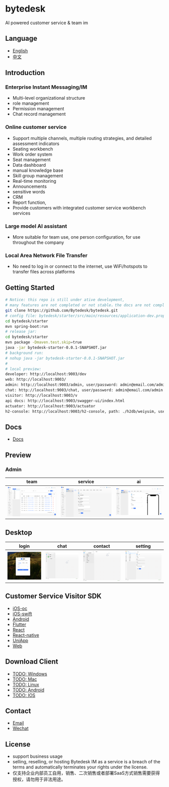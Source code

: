 <!--
 * @Author: jackning 270580156@qq.com
 * @Date: 2024-01-29 16:43:44
 * @LastEditors: jackning 270580156@qq.com
 * @LastEditTime: 2024-05-25 11:43:21
 * @Description: bytedesk.com https://github.com/Bytedesk/bytedesk
 *   Please be aware of the BSL license restrictions before installing Bytedesk IM –
 *  selling, reselling, or hosting Bytedesk IM as a service is a breach of the terms and automatically terminates your rights under the license.
 *  仅支持企业内部员工自用，严禁用于销售、二次销售或者部署SaaS方式销售
 *  Business Source License 1.1: https://github.com/Bytedesk/bytedesk/blob/main/LICENSE
 *  contact: 270580156@qq.com
 *  联系：270580156@qq.com
 * Copyright (c) 2024 by bytedesk.com, All Rights Reserved.
-->

# bytedesk

AI powered customer service & team im

## Language

- [English](./README.md)
- [中文](./README.zh.md)

## Introduction

### Enterprise Instant Messaging/IM

- Multi-level organizational structure
- role management
- Permission management
- Chat record management

### Online customer service

- Support multiple channels, multiple routing strategies, and detailed assessment indicators
- Seating workbench
- Work order system
- Seat management
- Data dashboard
- manual knowledge base
- Skill group management
- Real-time monitoring
- Announcements
- sensitive words
- CRM
- Report function,
- Provide customers with integrated customer service workbench services

### Large model AI assistant

- More suitable for team use, one person configuration, for use throughout the company

### Local Area Network File Transfer

- No need to log in or connect to the internet, use WiFi/hotspots to transfer files across platforms

<!-- ## Technical Stack

- [springboot-3.2.0 jdk17/maven/mysql8.0 or postgresql](https://spring.io/projects/spring-boot) for backend
- [react-18.2.0](https://reactjs.org/) for frontend
- [react-native-0.73.4](https://reactnative.dev/) for mobile(ios&android)
- [electron-29.1.1](https://www.electronjs.org/) for desktop(windows&mac&linux) -->

## Getting Started

```bash
# Notice: this repo is still under ative development, 
# many features are not completed or not stable，the docs are not completed
git clone https://github.com/Bytedesk/bytedesk.git
# config file: bytedesk/starter/src/main/resources/application-dev.properties
cd bytedesk/starter
mvn spring-boot:run
# release jar:
cd bytedesk/starter
mvn package -Dmaven.test.skip=true
java -jar bytedesk-starter-0.0.1-SNAPSHOT.jar
# background run:
# nohup java -jar bytedesk-starter-0.0.1-SNAPSHOT.jar
# 
# local preview:
developer: http://localhost:9003/dev
web: http://localhost:9003/
admin: http://localhost:9003/admin, user/password: admin@email.com/admin
chat: http://localhost:9003/chat, user/password: admin@email.com/admin
visitor: http://localhost:9003/v
api docs: http://localhost:9003/swagger-ui/index.html
actuator: http://localhost:9003/actuator
h2-console: http://localhost:9003/h2-console, path: ./h2db/weiyuim, user/password: sa/sa
```

## Docs

- [Docs](https://www.weiyuai.cn/docs/)

## Preview

### Admin

| team | service | ai |
| :----------: | :----------: | :----------: |
| <img src="./images/admin/team.png" width="250"> | <img src="./images/admin/service.png" width="250"> | <img src="./images/admin/ai.png" width="250"> |

## Desktop

| login | chat | contact | setting |
| :----------: | :----------: | :----------: | :----------: |
| <img src="./images/pc/login.png" width="250"> | <img src="./images/pc/chat.png" width="250"> | <img src="./images/pc/contact.png" width="250"> | <img src="./images/pc/setting.png" width="250"> |

## Customer Service Visitor SDK

- [iOS-oc](./visitor/oc)
- [iOS-swift](./visitor/swift)
- [Android](./visitor/android)
- [Flutter](./visitor/flutter)
- [React](./visitor/react)
- [React-native](./visitor/react-native)
- [UniApp](./visitor/uniapp)
- [Web](./visitor/web)
<!-- - [iOS-oc](https://github.com/Bytedesk/bytedesk-oc)
- [iOS-swift](https://github.com/Bytedesk/bytedesk-swift)
- [Android](https://github.com/bytedesk/bytedesk-android)
- [Flutter](https://github.com/bytedesk/bytedesk-flutter)
- [React](https://github.com/bytedesk/bytedesk-react)
- [React-native](https://github.com/bytedesk/bytedesk-react-native)
- [UniApp](https://github.com/bytedesk/bytedesk-uniapp)
- [Web](https://github.com/bytedesk/bytedesk-web)
- [Browser-Extension](https://github.com/bytedesk/bytedesk-browser-extension)
- [Vscode-plugin](https://github.com/bytedesk/bytedesk-vscode-plugin) -->

## Download Client

- [TODO: Windows](https://www.weiyuai.cn/download.html)
- [TODO: Mac](https://www.weiyuai.cn/download.html)
- [TODO: Linux](https://www.weiyuai.cn/download.html)
- [TODO: Android](https://www.weiyuai.cn/download.html)
- [TODO: IOS](https://www.weiyuai.cn/download.html)

## Contact

- [Email](mailto:270580156@qq.com)
- [Wechat](./images/wechat.png)

## License

- support business usage
- selling, reselling, or hosting Bytedesk IM as a service is a breach of the terms and automatically terminates your rights under the license.
- 仅支持企业内部员工自用，销售、二次销售或者部署SaaS方式销售需要获得授权，请勿用于非法用途。
